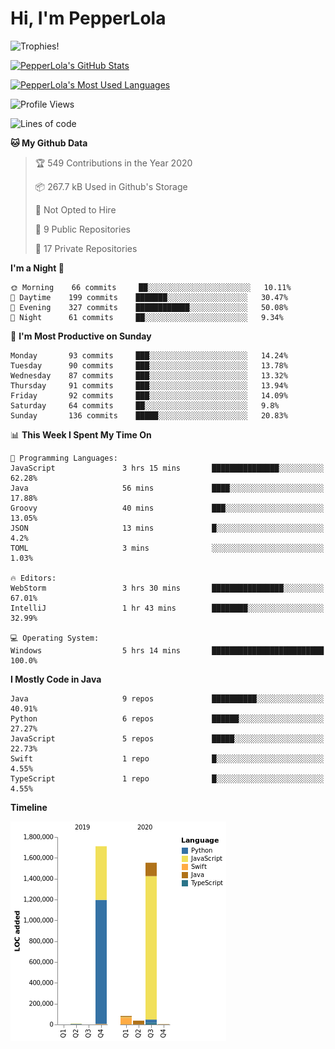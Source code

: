 # Hi, I'm PepperLola
![Trophies!](https://github-profile-trophy.vercel.app/?username=PepperLola&column=10&theme=chalk)

[![PepperLola's GitHub Stats](https://github-readme-stats.vercel.app/api?username=PepperLola&theme=dark&show_icons=true)](https://github.com/anuraghazra/github-readme-stats/)

[![PepperLola's Most Used Languages](https://github-readme-stats.vercel.app/api/top-langs/?username=PepperLola&layout=compact)](https://github.com/anuraghazra/github-readme-stats/)

![Profile Views](https://komarev.com/ghpvc/?username=PepperLola)

<!--START_SECTION:waka-->
![Lines of code](https://img.shields.io/badge/From%20Hello%20World%20I%27ve%20Written-4.6%20million%20lines%20of%20code-blue)

**🐱 My Github Data** 

> 🏆 549 Contributions in the Year 2020
 > 
> 📦 267.7 kB Used in Github's Storage 
 > 
> 🚫 Not Opted to Hire
 > 
> 📜 9 Public Repositories
 > 
> 🔑 17 Private Repositories 

**I'm a Night 🦉** 

```text
🌞 Morning    66 commits     ██░░░░░░░░░░░░░░░░░░░░░░░   10.11% 
🌆 Daytime    199 commits    ███████░░░░░░░░░░░░░░░░░░   30.47% 
🌃 Evening    327 commits    ████████████░░░░░░░░░░░░░   50.08% 
🌙 Night      61 commits     ██░░░░░░░░░░░░░░░░░░░░░░░   9.34%

```
📅 **I'm Most Productive on Sunday** 

```text
Monday       93 commits     ███░░░░░░░░░░░░░░░░░░░░░░   14.24% 
Tuesday      90 commits     ███░░░░░░░░░░░░░░░░░░░░░░   13.78% 
Wednesday    87 commits     ███░░░░░░░░░░░░░░░░░░░░░░   13.32% 
Thursday     91 commits     ███░░░░░░░░░░░░░░░░░░░░░░   13.94% 
Friday       92 commits     ███░░░░░░░░░░░░░░░░░░░░░░   14.09% 
Saturday     64 commits     ██░░░░░░░░░░░░░░░░░░░░░░░   9.8% 
Sunday       136 commits    █████░░░░░░░░░░░░░░░░░░░░   20.83%

```


📊 **This Week I Spent My Time On** 

```text
💬 Programming Languages: 
JavaScript               3 hrs 15 mins       ███████████████░░░░░░░░░░   62.28% 
Java                     56 mins             ████░░░░░░░░░░░░░░░░░░░░░   17.88% 
Groovy                   40 mins             ███░░░░░░░░░░░░░░░░░░░░░░   13.05% 
JSON                     13 mins             █░░░░░░░░░░░░░░░░░░░░░░░░   4.2% 
TOML                     3 mins              ░░░░░░░░░░░░░░░░░░░░░░░░░   1.03%

🔥 Editors: 
WebStorm                 3 hrs 30 mins       ████████████████░░░░░░░░░   67.01% 
IntelliJ                 1 hr 43 mins        ████████░░░░░░░░░░░░░░░░░   32.99%

💻 Operating System: 
Windows                  5 hrs 14 mins       █████████████████████████   100.0%

```

**I Mostly Code in Java** 

```text
Java                     9 repos             ██████████░░░░░░░░░░░░░░░   40.91% 
Python                   6 repos             ██████░░░░░░░░░░░░░░░░░░░   27.27% 
JavaScript               5 repos             █████░░░░░░░░░░░░░░░░░░░░   22.73% 
Swift                    1 repo              █░░░░░░░░░░░░░░░░░░░░░░░░   4.55% 
TypeScript               1 repo              █░░░░░░░░░░░░░░░░░░░░░░░░   4.55%

```


**Timeline**

![Chart not found](https://github.com/PepperLola/PepperLola/blob/master/charts/bar_graph.png) 


<!--END_SECTION:waka-->
